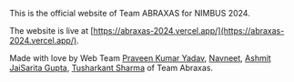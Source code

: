 This is the official website of Team ABRAXAS for NIMBUS 2024.

The website is live at [https://abraxas-2024.vercel.app/](https://abraxas-2024.vercel.app/).

Made with love by Web Team [Praveen Kumar Yadav](https://github.com/the-centinal), [Navneet](https://github.com/Navneet-Patwal), [Ashmit JaiSarita Gupta](https://github.com/devilkiller-ag), [Tusharkant Sharma](https://github.com/tushar453) of Team Abraxas.
